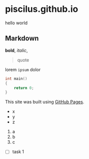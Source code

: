 # piscilus.github.io

hello world

## Markdown

**bold**, *italic*, 

> quote

lorem `ipsum` dolor

```c
int main()
{
    return 0;
}
```

This site was built using [GitHub Pages](https://pages.github.com/).

- x
- y
- z

1. a
2. b
3. c

- [ ] task 1
